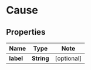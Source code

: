 # Cause

## Properties

Name | Type | Note
---- | ---- | ----
**label** | **String** | [optional] 

